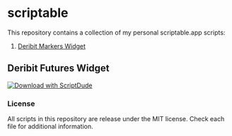# scriptable

This repository contains a collection of my personal scriptable.app scripts:

1. [Deribit Markers Widget](https://github.com/DarthChungo/scriptable/new/main?filename=README.md#deribit-futures-widget)

## Deribit Futures Widget

[![Download with ScriptDude](https://scriptdu.de/download.svg)](https://scriptdu.de?name=Deribit%20Futures%20Widget&source=https%3A%2F%2Fgithub.com%2FDarthChungo%2Fscriptable%2Fraw%2Fmain%2FDeribitFuturesWidget.js&docs=https%3A%2F%2Fgithub.com%2FDarthChungo%2Fscriptable)

### License

All scripts in this repository are release under the MIT license.
Check each file for additional information.
